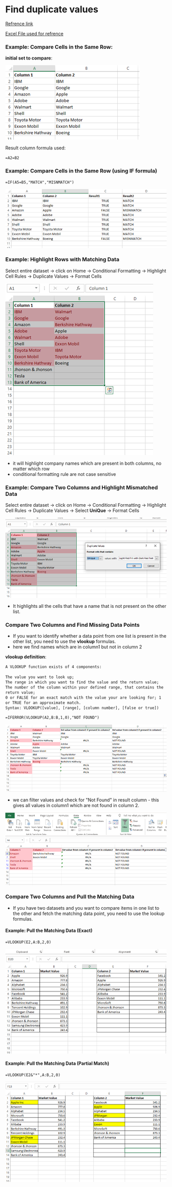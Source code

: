 
# Find duplicate values

[Refrence link](https://trumpexcel.com/compare-two-columns/#Example-Highlight-Rows-with-Matching-Data)

[Excel File used for refrence](images/1.0_find_duplicate_values.xlsx)

### Example: Compare Cells in the Same Row:

**initial set to compare**:

![img.png](images/1.0.1.png)

Result column formula used: 
```text
=A2=B2
```
### Example: Compare Cells in the Same Row (using IF formula)
```text
=IF(A5=B5,"MATCH","MISNMATCH")
```
![img_1.png](images/1.0.2.png)


### Example: Highlight Rows with Matching Data


Select entire dataset -> click on Home -> Conditional Formatting -> Highlight Cell Rules -> Duplicate Values -> Format Cells

![img_1.png](images/1.0.3.png)

- it will highlight company names which are present in both columns, no matter which row
- conditional formatting rule are not case sensitive


### Example: Compare Two Columns and Highlight Mismatched Data

Select entire dataset -> click on Home -> Conditional Formatting -> Highlight Cell Rules -> Duplicate Values -> Select **UniQue** -> Format Cells

![img.png](images/1.0.4.png)


- It highlights all the cells that have a name that is not present on the other list.


### Compare Two Columns and Find Missing Data Points

- If you want to identify whether a data point from one list is present in the other list, you need to use the **vlookup** formulas.
- here we find names which are in column1 but not in column 2

**vlookup definition**:
```text
A VLOOKUP function exists of 4 components:

The value you want to look up;
The range in which you want to find the value and the return value;
The number of the column within your defined range, that contains the return value;
0 or FALSE for an exact match with the value your are looking for; 1 or TRUE for an approximate match.
Syntax: VLOOKUP([value], [range], [column number], [false or true])
```

```text
=IFERROR(VLOOKUP(A2,B:B,1,0),"NOT FOUND")
```
![img.png](images/1.0.5.png)


- we can filter values and check for "Not Found" in result column - this gives all values in column1 which are not found in column 2.

![img.png](images/1.0.6.png)


### Compare Two Columns and Pull the Matching Data

- If you have two datasets and you want to compare items in one list to the other and fetch the matching data point, you need to use the lookup formulas.

#### Example: Pull the Matching Data (Exact)

```text
=VLOOKUP(E2,A:B,2,0)
```

![img.png](images/1.0.7.png)


#### Example: Pull the Matching Data (Partial Match)

```text
=VLOOKUP(E2&"*",A:B,2,0)
```

![img.png](images/1.0.8.png)



















